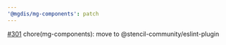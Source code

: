 ```yaml
---
'@mgdis/mg-components': patch
---
```


[#301](https://gitlab.mgdis.fr/core/core-ui/core-ui/-/issues/301) chore(mg-components): move to @stencil-community/eslint-plugin
